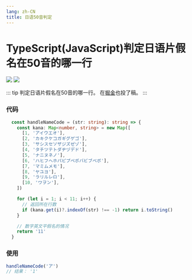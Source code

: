 ```yaml
---
lang: zh-CN
title: 日语50音判定
---
```


# TypeScript(JavaScript)判定日语片假名在50音的哪一行
![](https://img.shields.io/badge/-Typescript-9ca3af.svg?logo=typescript&style=popout-square)  ![](https://img.shields.io/badge/-Javascript-9ca3af.svg?logo=javascript&style=popout-square)



::: tip
判定日语片假名在50音的哪一行。 在[掘金](https://juejin.cn/post/7127153730104852517)也投了稿。
:::



### 代码

```typescript
  const handleNameCode = (str: string): string => {
    const kana: Map<number, string> = new Map([
      [1, 'アイウエオ'],
      [2, 'カキクケコガギグゲゴ'],
      [3, 'サシスセソザジズゼゾ'],
      [4, 'タチツテトダヂヅデド'],
      [5, 'ナニヌネノ'],
      [6, 'ハヒフヘホパピプペポバビブベボ'],
      [7, 'マミムメモ'],
      [8, 'ヤユヨ'],
      [9, 'ラリルレロ'],
      [10, 'ワヲン'],
    ])

    for (let i = 1; i < 11; i++) {
      // 返回所在行数
      if (kana.get(i)?.indexOf(str) !== -1) return i.toString()
    }

    // 数字英文平假名的情况
    return '11'
  }
```

### 使用

```typescript
handleNameCode('ア')
// 结果： '1'
```